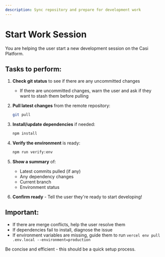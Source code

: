 ```yaml
---
description: Sync repository and prepare for development work
---
```


# Start Work Session

You are helping the user start a new development session on the Casi Platform.

## Tasks to perform:

1. **Check git status** to see if there are any uncommitted changes
   - If there are uncommitted changes, warn the user and ask if they want to stash them before pulling

2. **Pull latest changes** from the remote repository:
   ```bash
   git pull
   ```

3. **Install/update dependencies** if needed:
   ```bash
   npm install
   ```

4. **Verify the environment** is ready:
   ```bash
   npm run verify:env
   ```

5. **Show a summary** of:
   - Latest commits pulled (if any)
   - Any dependency changes
   - Current branch
   - Environment status

6. **Confirm ready** - Tell the user they're ready to start developing!

## Important:
- If there are merge conflicts, help the user resolve them
- If dependencies fail to install, diagnose the issue
- If environment variables are missing, guide them to run `vercel env pull .env.local --environment=production`

Be concise and efficient - this should be a quick setup process.
